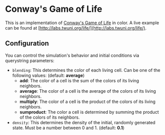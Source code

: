 # Conway's Game of Life

This is an implementation of [Conway's Game of Life](http://en.wikipedia.org/wiki/Conway's_Game_of_Life) in color.
A live example can be found at [http://labs.twuni.org/life/](http://labs.twuni.org/life/).

## Configuration

You can control the simulation's behavior and initial conditions via querystring parameters:

 * `blending`: This determines the color of each living cell. Can be one of the following values: (default: **average**)
   * **add**: The color of a cell is the sum of the colors of its living neighbors.
   * **average**: The color of a cell is the average of the colors of its living neighbors.
   * **multiply**: The color of a cell is the product of the colors of its living neighbors.
   * **sumproduct**: The color a cell is determined by summing the product of the colors of its neighbors.
 * `density`: This determines the density of the initial, randomly generated state. Must be a number between 0 and 1. (default: **0.1**)
